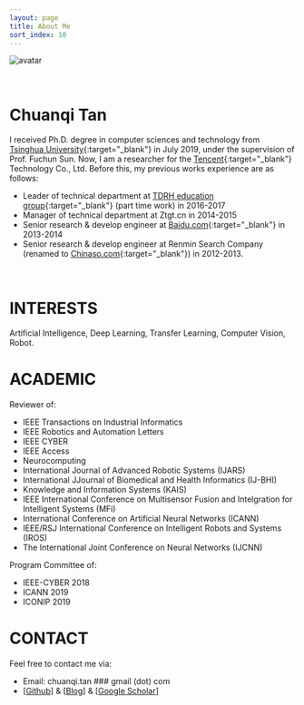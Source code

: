```yaml
---
layout: page
title: About Me
sort_index: 10
---
```



![avatar](images/avatar.jpg)

<br/>

Chuanqi Tan
===========

I received Ph.D. degree in computer sciences and technology from [Tsinghua University](http://www.tsinghua.edu.cn){:target="_blank"} in July 2019, under the supervision of Prof. Fuchun Sun.
Now, I am a researcher for the [Tencent](https://www.tencent.com/){:target="_blank"} Technology Co., Ltd.
Before this, my previous works experience are as follows:

* Leader of technical department at [TDRH education group](http://www.baike.com/wiki/%E5%A4%A9%E5%9C%B0%E4%BA%BA%E5%92%8C%E6%95%99%E8%82%B2%E9%9B%86%E5%9B%A2){:target="_blank"} (part time work) in 2016-2017
* Manager of technical department at Ztgt.cn in 2014-2015
* Senior research & develop engineer at [Baidu.com](http://www.baidu.com){:target="_blank"} in 2013-2014
* Senior research & develop engineer at Renmin Search Company (renamed to [Chinaso.com](http://www.chinaso.com){:target="_blank"}) in 2012-2013.


<br/>

INTERESTS
===========

Artificial Intelligence, Deep Learning, Transfer Learning, Computer Vision, Robot.

ACADEMIC
===========

Reviewer of: 
* IEEE Transactions on Industrial Informatics
* IEEE Robotics and Automation Letters
* IEEE CYBER
* IEEE Access
* Neurocomputing
* International Journal of Advanced Robotic Systems (IJARS)
* International JJournal of Biomedical and Health Informatics (IJ-BHI)
* Knowledge and Information Systems (KAIS)
* IEEE International Conference on Multisensor Fusion and Intelgration for Intelligent Systems (MFi)
* International Conference on Artificial Neural Networks (ICANN)
* IEEE/RSJ International Conference on Intelligent Robots and Systems (IROS)
* The International Joint Conference on Neural Networks (IJCNN)

Program Committee of:
* IEEE-CYBER 2018
* ICANN 2019
* ICONIP 2019


CONTACT
================

Feel free to contact me via:
* Email: chuanqi.tan ### gmail (dot) com
* [<a target="_blank" href="http://github.com/ChuanqiTan">Github</a>] &amp; [<a target="_blank" href="http://notes.tanchuanqi.com">Blog</a>] &amp; [<a target="_blank" href="https://scholar.google.com/citations?user=UEsWArkAAAAJ">Google Scholar</a>]
